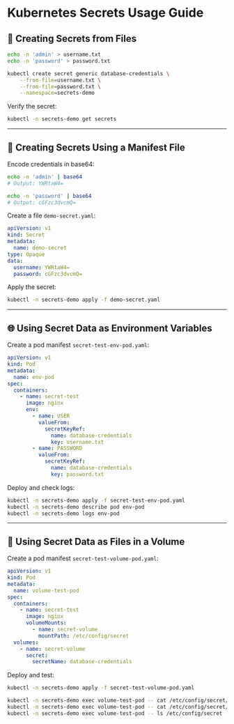 # Kubernetes Secrets Usage Guide

## 🔐 Creating Secrets from Files

```bash
echo -n 'admin' > username.txt
echo -n 'password' > password.txt

kubectl create secret generic database-credentials \
    --from-file=username.txt \
    --from-file=password.txt \
    --namespace=secrets-demo
```

Verify the secret:

```bash
kubectl -n secrets-demo get secrets
```

---

## 📄 Creating Secrets Using a Manifest File

Encode credentials in base64:

```bash
echo -n 'admin' | base64
# Output: YWRtaW4=

echo -n 'password' | base64
# Output: cGFzc3dvcmQ=
```

Create a file `demo-secret.yaml`:

```yaml
apiVersion: v1
kind: Secret
metadata:
  name: demo-secret
type: Opaque
data:
  username: YWRtaW4=
  password: cGFzc3dvcmQ=
```

Apply the secret:

```bash
kubectl -n secrets-demo apply -f demo-secret.yaml
```

---

## 🌐 Using Secret Data as Environment Variables

Create a pod manifest `secret-test-env-pod.yaml`:

```yaml
apiVersion: v1
kind: Pod
metadata:
  name: env-pod
spec:
  containers:
    - name: secret-test
      image: nginx
      env:
        - name: USER
          valueFrom:
            secretKeyRef:
              name: database-credentials
              key: username.txt
        - name: PASSWORD
          valueFrom:
            secretKeyRef:
              name: database-credentials
              key: password.txt
```

Deploy and check logs:

```bash
kubectl -n secrets-demo apply -f secret-test-env-pod.yaml
kubectl -n secrets-demo describe pod env-pod
kubectl -n secrets-demo logs env-pod
```

---

## 📁 Using Secret Data as Files in a Volume

Create a pod manifest `secret-test-volume-pod.yaml`:

```yaml
apiVersion: v1
kind: Pod
metadata: 
  name: volume-test-pod
spec:
  containers:
    - name: secret-test
      image: nginx
      volumeMounts:
        - name: secret-volume
          mountPath: /etc/config/secret
  volumes:
    - name: secret-volume
      secret:
        secretName: database-credentials
```

Deploy and test:

```bash
kubectl -n secrets-demo apply -f secret-test-volume-pod.yaml

kubectl -n secrets-demo exec volume-test-pod -- cat /etc/config/secret/username.txt
kubectl -n secrets-demo exec volume-test-pod -- cat /etc/config/secret/password.txt
kubectl -n secrets-demo exec volume-test-pod -- ls /etc/config/secret
```
    
